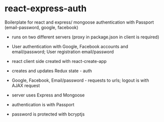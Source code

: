 # react-express-auth
Boilerplate for react and express/ mongoose authentication with Passport (email-password, google, facebook)

- runs on two different servers (proxy in package.json in client is required)

- User authentication with Google, Facebook accounts and email/password; User registration email/password

- react client side created with react-create-app

- creates and updates Redux state - auth

- Google, Facebook, Email/password - requests to urls; logout is with AJAX request

- server uses Express and Mongoose

- authentication is with Passport

- password is protected with bcryptjs



